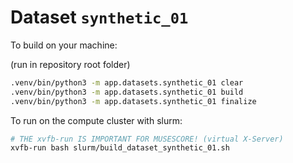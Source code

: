 # Dataset `synthetic_01`

To build on your machine:

(run in repository root folder)

```bash
.venv/bin/python3 -m app.datasets.synthetic_01 clear
.venv/bin/python3 -m app.datasets.synthetic_01 build
.venv/bin/python3 -m app.datasets.synthetic_01 finalize
```

To run on the compute cluster with slurm:

```bash
# THE xvfb-run IS IMPORTANT FOR MUSESCORE! (virtual X-Server)
xvfb-run bash slurm/build_dataset_synthetic_01.sh
```

